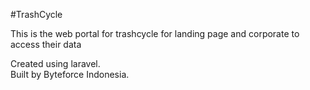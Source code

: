#TrashCycle
<p>This is the web portal for trashcycle for landing page and corporate to access their data</p>

Created using laravel. <br>
Built by Byteforce Indonesia.